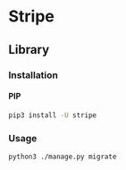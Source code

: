 # Stripe

## Library

### Installation

#### PIP

```sh
pip3 install -U stripe
```

### Usage

```sh
python3 ./manage.py migrate
```
